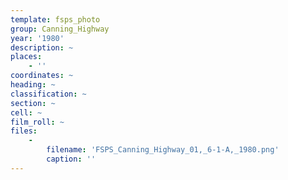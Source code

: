 ```yaml
---
template: fsps_photo
group: Canning_Highway
year: '1980'
description: ~
places:
    - ''
coordinates: ~
heading: ~
classification: ~
section: ~
cell: ~
film_roll: ~
files:
    -
        filename: 'FSPS_Canning_Highway_01,_6-1-A,_1980.png'
        caption: ''
---
```

